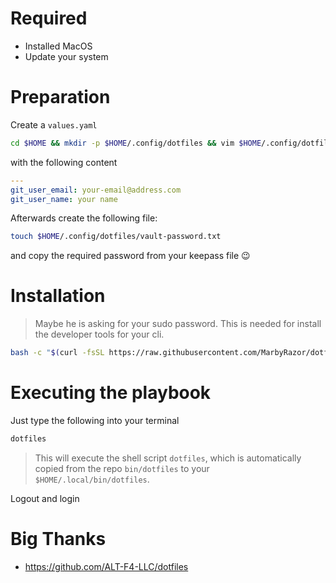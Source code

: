 # Required

- Installed MacOS
- Update your system

# Preparation

Create a `values.yaml`

```bash
cd $HOME && mkdir -p $HOME/.config/dotfiles && vim $HOME/.config/dotfiles/values.yaml
```

with the following content

```yaml
---
git_user_email: your-email@address.com
git_user_name: your name
```

Afterwards create the following file:

```bash
touch $HOME/.config/dotfiles/vault-password.txt
```

and copy the required password from your keepass file :wink:

# Installation

> Maybe he is asking for your sudo password. This is needed for install the developer tools for your cli.

```bash
bash -c "$(curl -fsSL https://raw.githubusercontent.com/MarbyRazor/dotfiles-ansible/main/bin/dotfiles)"
```

# Executing the playbook

Just type the following into your terminal

```bash
dotfiles
```

> This will execute the shell script `dotfiles`, which is automatically copied from the repo `bin/dotfiles` to your `$HOME/.local/bin/dotfiles`.

Logout and login

# Big Thanks

- https://github.com/ALT-F4-LLC/dotfiles
